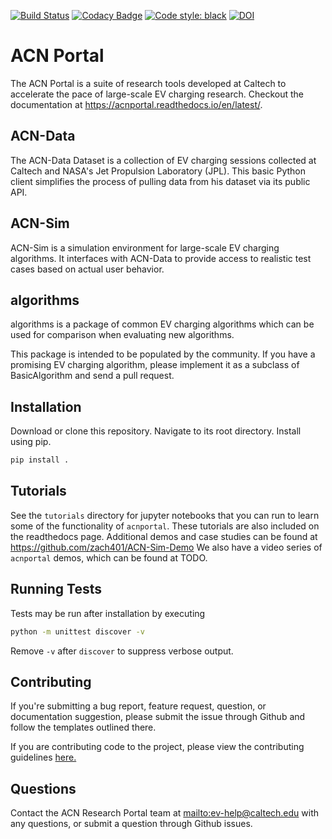 [![Build Status](https://travis-ci.org/zach401/acnportal.svg?branch=master)](https://travis-ci.org/zach401/acnportal)
[![Codacy Badge](https://api.codacy.com/project/badge/Grade/c357a20f61f941688c157ce21de905b7)](https://www.codacy.com/manual/Caltech_ACN/acnportal?utm_source=github.com&amp;utm_medium=referral&amp;utm_content=zach401/acnportal&amp;utm_campaign=Badge_Grade)
<a href="https://github.com/psf/black"><img alt="Code style: black" src="https://img.shields.io/badge/code%20style-black-000000.svg"></a>
[![DOI](https://zenodo.org/badge/134629497.svg)](https://zenodo.org/badge/latestdoi/134629497)

# ACN Portal

The ACN Portal is a suite of research tools developed at Caltech to accelerate the pace of large-scale EV charging research.
Checkout the documentation at <https://acnportal.readthedocs.io/en/latest/>.

## ACN-Data

The ACN-Data Dataset is a collection of EV charging sessions collected at Caltech and NASA's Jet Propulsion Laboratory (JPL). This basic Python client simplifies the process of pulling data from his dataset via its public API.

## ACN-Sim

ACN-Sim is a simulation environment for large-scale EV charging algorithms. It interfaces with ACN-Data to provide access to realistic test cases based on actual user behavior.

## algorithms

algorithms is a package of common EV charging algorithms which can be used for comparison when evaluating new algorithms.

This package is intended to be populated by the community. If you have a promising EV charging algorithm, please implement it as a subclass of BasicAlgorithm and send a pull request.

## Installation

Download or clone this repository. Navigate to its root directory. Install using pip.

```bash
pip install .
```

## Tutorials

See the `tutorials` directory for jupyter notebooks that you can
run to learn some of the functionality of `acnportal`. These
tutorials are also included on the readthedocs page. Additional
demos and case studies can be found at
<https://github.com/zach401/ACN-Sim-Demo>
We also have a video series of `acnportal` demos, which can
be found at TODO.

## Running Tests

Tests may be run after installation by executing

```bash
python -m unittest discover -v
```

Remove `-v` after `discover` to suppress verbose output.

## Contributing

If you're submitting a bug report, feature request, question, or
documentation suggestion, please submit the issue through Github and
follow the templates outlined there.

If you are contributing code to the project, please view the 
contributing guidelines [here.](https://github.com/zach401/acnportal/master/CONTRIBUTING.md)

## Questions

Contact the ACN Research Portal team at <mailto:ev-help@caltech.edu> with any
questions, or submit a question through Github issues.
